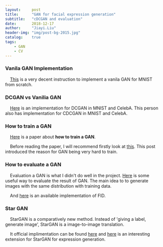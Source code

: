 ```yaml
---
layout:     post
title:      "GAN for facial expression generation"
subtitle:   "cDCGAN and evaluation"
date:       2018-12-17
author:     "Jiayi.Liu"
header-img: "img/post-bg-2015.jpg"
catalog: 	true
tags:
    - GAN
    - CV
---
```


### Vanila GAN Implementation
&nbsp;&nbsp;&nbsp;&nbsp;[This](https://medium.com/ai-society/gans-from-scratch-1-a-deep-introduction-with-code-in-pytorch-and-tensorflow-cb03cdcdba0f) is a very decent instruction to implement a vanila GAN for MNIST from scratch.

### DCGAN vs Vanilia GAN
&nbsp;&nbsp;&nbsp;&nbsp;[Here](https://github.com/znxlwm/pytorch-MNIST-CelebA-GAN-DCGAN) is an implementation for DCGAN in MNIST and CelebA. This person also has implementation for CDCGAN in MNIST and CelebA.

### How to train a GAN
&nbsp;&nbsp;&nbsp;&nbsp;[Here](https://github.com/soumith/ganhacks) is a paper about **how to train a GAN**.

&nbsp;&nbsp;&nbsp;&nbsp;Before reading the paper, I will recommend firstly look at [this](https://medium.com/@jonathan_hui/gan-what-is-wrong-with-the-gan-cost-function-6f594162ce01). This post introduced the reason for GAN being very hard to train.

### How to evaluate a GAN
&nbsp;&nbsp;&nbsp;&nbsp;Evaluation a GAN is what I didn't do well in the project. [Here](https://medium.com/@jonathan_hui/gan-how-to-measure-gan-performance-64b988c47732) is some useful way to evaluate the result of GAN. The main idea to to generate images with the same distribution with training data.

&nbsp;&nbsp;&nbsp;&nbsp;And [here](https://github.com/mseitzer/pytorch-fid) is an available implementation of FID.

### Star GAN
&nbsp;&nbsp;&nbsp;&nbsp;StarGAN is a comparatively new method. Instead of 'giving a label, generate image', StarGAN is a image-to-image translation.

&nbsp;&nbsp;&nbsp;&nbsp;It official implimentation can be found [here](https://github.com/yunjey/stargan) and [here](https://github.com/adam9500370/Facial-Expression-Generation) is an interesting extension for StarGAN for expression generation.
